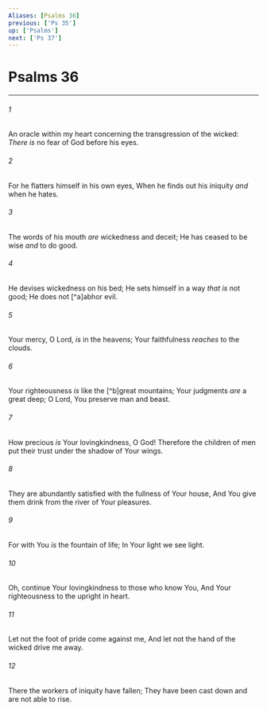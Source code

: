 ```yaml
---
Aliases: [Psalms 36]
previous: ['Ps 35']
up: ['Psalms']
next: ['Ps 37']
---
```

# Psalms 36

***


###### 1 
An oracle within my heart concerning the transgression of the wicked: _There is_ no fear of God before his eyes. 

###### 2 
For he flatters himself in his own eyes, When he finds out his iniquity _and_ when he hates. 

###### 3 
The words of his mouth _are_ wickedness and deceit; He has ceased to be wise _and_ to do good. 

###### 4 
He devises wickedness on his bed; He sets himself in a way _that is_ not good; He does not [^a]abhor evil. 

###### 5 
Your mercy, O Lord, _is_ in the heavens; Your faithfulness _reaches_ to the clouds. 

###### 6 
Your righteousness _is_ like the [^b]great mountains; Your judgments _are_ a great deep; O Lord, You preserve man and beast. 

###### 7 
How precious _is_ Your lovingkindness, O God! Therefore the children of men put their trust under the shadow of Your wings. 

###### 8 
They are abundantly satisfied with the fullness of Your house, And You give them drink from the river of Your pleasures. 

###### 9 
For with You _is_ the fountain of life; In Your light we see light. 

###### 10 
Oh, continue Your lovingkindness to those who know You, And Your righteousness to the upright in heart. 

###### 11 
Let not the foot of pride come against me, And let not the hand of the wicked drive me away. 

###### 12 
There the workers of iniquity have fallen; They have been cast down and are not able to rise.
